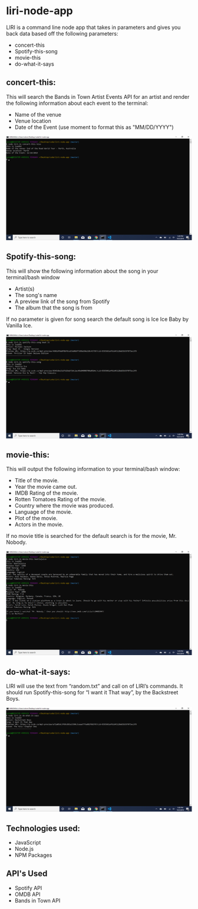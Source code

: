 # liri-node-app

LIRI is a command line node app that takes in parameters and gives you back data based off the following parameters: 

-	concert-this
-	Spotify-this-song
-	movie-this
-	do-what-it-says

## concert-this: 

This will search the Bands in Town Artist Events API for an artist and render the following information about each event to the terminal:

-	Name of the venue
-	Venue location
-	Date of the Event (use moment to format this as "MM/DD/YYYY")

![Screen shot](images/concert-this.png)

## Spotify-this-song:

This will show the following information about the song in your terminal/bash window

-	Artist(s)
-	The song's name
-	A preview link of the song from Spotify
-	The album that the song is from

If no parameter is given for song search the default song is Ice Ice Baby by Vanilla Ice.

![Screen shot](images/spotify.png)

## movie-this:

This will output the following information to your terminal/bash window:
-	Title of the movie.
-	Year the movie came out.
-	IMDB Rating of the movie.
-	Rotten Tomatoes Rating of the movie.
-	Country where the movie was produced.
-	Language of the movie.
-	Plot of the movie.
-	Actors in the movie.

If no movie title is searched for the default search is for the movie, Mr. Nobody.

![Screen shot](images/movie.png)

## do-what-it-says:

LIRI will use the text from “random.txt” and call on of LIRI’s commands. 
It should run Spotify-this-song for “I want it That way”, by the Backstreet Boys.

![Screen shot](images/do.png)

## Technologies used:
* JavaScript
* Node.js
* NPM Packages

## API's Used
* Spotify API
* OMDB API
* Bands in Town API